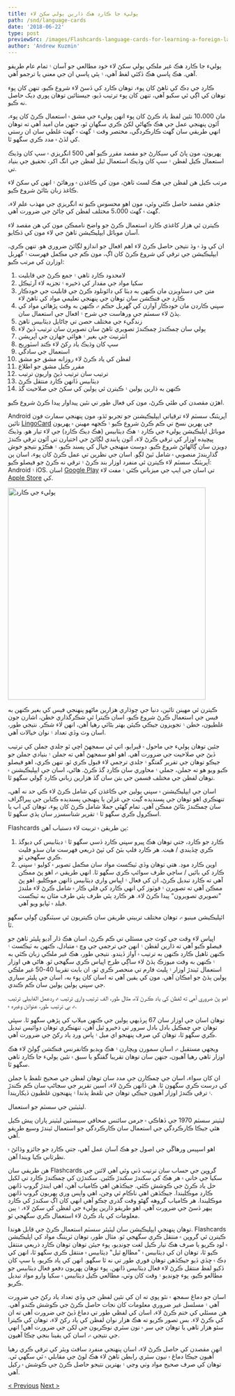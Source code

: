 ```yaml
---
title: ٻوليء جا ڪارڊ هڪ ڌارين ٻولي سکڻ لاء
path: /snd/language-cards
date: '2018-06-22'
type: post
previewSrc: /images/Flashcards-language-cards-for-learning-a-foreign-language.-The-best-method-of-memorizing-words.jpg
author: 'Andrew Kuzmin'
---
```


ٻوليء جا ڪارڊ هڪ غير ملڪي ٻولي سکڻ لاء خود مطالعي جو آسان ۽ تمام عام طريقو آهي. هڪ پاسي هڪ ڏکئي لفظ آهي، ۽ ٻئي پاسي ان جي معني يا ترجمو آهي.

ڪارڊ جي ڊڪ کي ٺاھڻ کان پوء، توهان ڪارڊ کي ڏسڻ لاء شروع ڪيو، تنهن کان پوء توهان کي اڳي ئي سکيو آهي، تنهن کان پوء ترتيب ڏيو، جيستائين توهان پوري ڊيک حاصل نه ڪيو.

مان 10،000 نئين لفظ ياد ڪرڻ کان پوء انهن ٻوليء جي مشق ۾ استعمال ڪرڻ کان پوء، آئون پنهنجي عمل جي هڪ ڪهاڻي لکڻ ڪري سگهان ٿو، جنهن مان اميد آهي ته توهان انهي طريقي سان گهٽ ڪارڪردگي، مختصر وقت ۽ گهٽ ۾ گهٽ غلطي سان ان رستي کي لڏڻ ۾ مدد ڪري سگهو ٿا.

پهريون، مون پاڻ کي سيکارڻ جو مقصد مقرر ڪيو آهي 500 انگريزي ۾ سڀ کان وڌيڪ استعمال ڪيل لفظن ۽ سڀ کان وڌيڪ استعمال ٿيل لفظن جي انگ اکر، تحقيق جي بنياد تي.

مرتب ڪيل هن لفظن جي هڪ لسٽ ٺاهڻ، مون کي ڪاغذن ۾ ورهائڻ ۽ انهن کي سکڻ لاء ڪاغذ زبان بڻائڻ شروع ڪيو.

جڏهن مقصد حاصل ڪئي وئي، مون اهو محسوس ڪيو ته انگريزي جي مهذب علم لاء، گهٽ ۾ گهٽ 5،000 مختلف لفظن کي ڄاڻڻ جي ضرورت آهي.

ڪيترن ئي هزار کاغذي ڪارڊ استعمال ڪرڻ جو واضح ناممڪن مون کي هن مقصد لاء آسان موبائل ايپليڪيشن ٺاهڻ جي لاء مون کي ڌڪايو.

ان کي وڌ ۾ وڌ نتيجن حاصل ڪرڻ لاء اهم افعال جو اندازو لڳائڻ ضروري هو. تنهن ڪري، ايپليڪيشن جي ترقي کي شروع ڪرڻ کان اڳ، مون ڪم جي مڪمل فهرست ۽ گهربل اوزارن کي مرتب ڪيو:

1. لامحدود ڪارڊ ٺاهي ۽ جمع ڪرڻ جي قابليت
2. سکيا مواد جي مقدار کي ذخيره ۽ تجزيه لاء آرٽيڪل
3. متن جي دستاويزن مان ڪنهن به ڊيٽا کي ڊائونلوڊ ڪرڻ جي قابليت جي خودڪار ڪارڊ جي فنڪشن سان توهان جي پنهنجي تعليمي مواد کي ٺاهڻ لاء
4. سڀني ڪارڊن مان خودڪار آوازن کي گهربل حڪم ۾، ڪنهن به وقت پڙهائي مواد کي ٻڌڻ لاء سسٽم جي ورهاست جي شرح ۽ افعال جي استعمال سان.
5. زندگيء جي مختلف حصن تي ڄاڻايل ڊيٽابيس ٺاهڻ
6. ٻولي سان چمڪندڙ چمڪندڙ تصويري ٺاهڻ سان تصويرن سان ترتيب ڏيڻ لاء
7. انٽرنيٽ جي بغير ۽ هوائي جهازن جي آپريشن
8. سڀ کان وڌيڪ ياد رکڻ لاء ڪنڊ اسٽوريج
9. استعمال جي سادگي
10. لفظن کي ياد ڪرڻ لاء روزانه مشق جو مشق
11. مقرر ڪيل مشق جو اطلاع
12. ترتيب سان ترتيب ڏيڻ واريون ترتيب
13. ڊيٽابيس ڏانهن ڪارڊ منتقل ڪرڻ
14. ڪنهن به ڌارين ٻولين ۽ ڪيترن ئي ٻولين کي سکڻ جي صلاحيت گڏ

اهڙن مقصدن کي طئي ڪرڻ، مون کي فعال طور تي نئين پيداوار پيدا ڪرڻ شروع ڪيو.

Android آپريٽنگ سسٽم لاء ترقياتي ايپليڪيشنن جو تجربو ٿڌو، مون پنهنجي سمارٽ فون تائين <a href="https://snd.lingocard.com/#free-mobile-app" target="_blank" rel="noopener">LingoCard</a> جي پهرين نسخ تي ڪم ڪرڻ شروع ڪيو ۽ ڪجهه مهينن ۾ پهريون موبائل اپليڪيشن ٻوليء جي ڪارڊ ۽ هڪ ڊيٽابيس (هڪ ڊيڪ ڪارڊ) جي لاء تيار هو. وڌيڪ پيچيده اوزار کي ترقي ڪرڻ لاء، آئون پابندي لڳائڻ جي اختيارن تي آئون ترقي ڪندڙ ڊويزن سان ڳالهائڻ شروع ڪيو. دوست منھنجي خيال کي پسند ڪيو، ۽ ھڪڙو نتيجو خوش گذاريندڙ منصوبي ۾ شامل ٿيڻ لڳو. اسان جي نظرين تي عمل ڪرڻ کان پوء، اسان ٻن آپريٽنگ سسٽم لاء ڪيترن ئي منفرد اوزار بند ڪرڻ ۽ ترقي نه ڪرڻ جو فيصلو ڪيو: Android ۽ iOS. اسان <a href="https://play.google.com/store/apps/details?id=com.lingocard.lingocard" target="_blank" rel="noopener">Google Play</a> تي اسان جي ايپ جي ميزباني ڪئي ۽ مفت لاء <a href="https://itunes.apple.com/us/app/lingocard/id1217076835?mt=8" target="_blank" rel="noopener">Apple Store</a> کي.

<img class="aligncenter wp-image-7109" src="../images/2018/05/LingoCard-play.png" alt="ٻوليء جي ڪارڊ" width="453" height="487" />

ڪيترن ئي مهينن تائين، دنيا جي چوڌاري هزارين ماڻهو پنهنجي فيس کي بغير ڪنهن به فيس جي استعمال ڪرڻ شروع ڪيو، اسان ڪيترا ئي شڪرگذاري خطن، اشارن جون غلطيون، خطن ۽ تجويزون جيڪي ڪيئن بهتر بڻائي رهيا آهن، انهن لاء شڪر. نتيجي طور، اسان وٽ وڏي تعداد ۽ نوان خيالات آهي.

جئين توهان ٻوليء جي ماحول ۾ ڦيرايو، اتي ئي سمجهڻ اچي ٿو جلدي جملن کي ترتيب ڏيڻ جي صلاحيت جي ضرورت آهي. اهو اهو سمجهڻ آهي ته جملن ۽ بنيادي جملن جو جيڪو توهان جي تقرير گفتگو ۽ جلدي ترجمي لاء قبول ڪري ٿو. تنهن ڪري، اهو فيصلو ڪيو ويو هو ته جملن، جملي ۽ محاوري سان ڪارڊ گڏ ڪرڻ. هاڻي، اسان جي ايپليڪيشنن ۾ توهان لفظن جي مختلف قسمن جي بتن سان گڏ هزارين زباني ڪارڊ ڳولي سگهو ٿا.

اسان جي ايپليڪيشنن ۾ سڀني ٻولين جي ڪاغذن کي شامل ڪرڻ لاء ڪي حد نه آهي، تنهنڪري اهو توهان جي پسنديده گيت جي غزلن يا پنهنجي پسنديده ڪتابن جي پيراگراف سان چمڪندڙ بڻائڻ ممڪن آهي. تمام گهڻي جملا شامل ڪرڻ کان پوء، توهان کي اپ يا اسڪرول ڪري سگھو ٿا ۽ تقرير شناسسزر سان ٻڌي سگهو ٿا.

Flashcards ٻن طريقن ۾ تربيت لاء دستياب آهن:

1. ڪارڊ جو ڪارڊ، جتي توهان هڪ ڀيرو سڀني ڪارڊ ڏسي سگهو ٿا ۽ ڊيٽابيس کي ڊيوگڏ ڪري ڇڏيندي / هيٺ. هر ڪارڊ فلپ بٽڻ کي ٽپڻ ذريعي فهرست مان سڌو فليٽ ڪري سگھجي ٿو.
2. اوپن ڪارڊ موڊ. هتي توهان وڏي ٽيڪسٽ مواد سان مڪمل تصوير ۾ کوليو ۽ سڀني ڪارڊ کي بائیں / ساڄي طرف سوائپ ڪري سگهو ٿا. انهي طريقي ۾، اهو پڻ ممڪن آهي ته ڪارڊ تبديل ڪرڻ، ان کي فعال ۽ اڀياس واري ڊيٽابيس ڏانهن موڪليو. اهو پڻ ممڪن آهي ته تصويرن ۽ فوٽوز کي انهي ڪارڊ کي فلي ڪار ۾ شامل ڪرڻ لاء ملندڙ "تصويري تصويرون" پيدا ڪرڻ لاء. هر ڪارڊ ٻئي طرف ٻئي طرف مٿان به ٽيڪسٽ فيلڊ ۾ ٽپايو ويو آهي.

ائپليڪيشن مينيو ۾، توهان مختلف تربيتي طريقن سان ڪيتريون ئي سيٽنگون ڳولي سگهو ٿا.

اڀياس لاء وقت جي کوٽ جي مسئلي تي ڪم ڪرڻ، اسان هڪ ڌار آڊيو پليئر ٺاهڻ جو فيصلو ڪيو آهي ته ڌارين لفظن ۽ انهن جي ترجمي جي وچ ۾ متبادل، ڪنهن به ٽيڪسٽ ۽ ڪنهن ٺاهيل ڪارڊ ڪنهن به ترتيب ۾ آواز ڏيندو. نتيجي طور، هڪ غير ملڪي زبان ڪٿي به ۽ ڪنهن به وقت ميوزڪ ٻڌڻ لاء ساڳي طرح اڀياس ڪري سگهجي ٿو. هاڻي هي اوزار استعمال ٿيندڙ اوزار ۽ پليٽ فارم تي منحصر ڪري ٿو، ان بابت تقريبا 40-50 غير ملڪي ٻولين ٻڌڻ جو امڪان آهي. مون کي يقين آهي ته اسان کان پوء به، اسان جي پليئر سياري جي سڀني ٻولين ٻولين سان ڪم ڪندي.

اهو پڻ ضروري آهي ته لفظن کي ياد ڪرڻ لاء، مثال طور، الف ترتيب واري ترتيب ۾، ردعمل الفابيلي ترتيب ۾، بي ترتيب طور، عنوانن وغيره ۾.

توهان اسان جي اوزار سان 67 پرڏيهي ٻولين جي ڪنهن ميلاپ کي پڙهي سگهو ٿا. سڀئي توهان جي چمڪيل بادل بادل سرور تي ذخيرو ٿيل آهن، تنهنڪري توهان ڊوائيس تبديل ڪري سگهو ٿا، توهان کي صرف پنهنجو اي ميل ۽ پاس ورڊ ياد رکڻ جي ضرورت آهي.

ويجهي مستقبل ۾، اسان سمورن ويچارن ۽ هڪ ويڊيو ڪانفرنس فنڪشن ڳولڻ لاء هڪ اوزار ٺاهي رهيا آهيون، جنهن سان توهان تقريبا گفتگو يا سبق ۾ نئين ٻوليء جا ڪارڊ ٺاهي سگهو ٿا.

ان کان سواء، اسان جي چمڪارن جي مدد سان توهان لفظن جي صحيح تلفظ يا جملن کي درست ڪري سگھون ٿا. هن ڏانهن ڪرڻ لاء، اسين تقرير جي سڃاڻپ سان ڪم ڪندڙ ۽ ترقي ڪندڙ اوزار آهيون جيڪي توهان جي تلفظ ٻڌندا ۽ پنهنجون غلطيون ڏيکاريندا.

ليٽيٽين جي سسٽم جو استعمال.

ليٽينر سسٽم 1970 جي ڏهاڪي ۾ جرمن سائنس صحافي سيبسٽين ليٽينر پاران پيش ڪيل هئي جيڪا ڪارڪردگي جي استعمال سان ڪارڪردگي جو استعمال ٿيندڙ وسيع طريقو آهي.

اهو اسپيس ورهاڱي جي اصول جو هڪ آسان عمل آهي، جتي ڪارڊ جو جائزو وڌائڻ ۾ نظرثاني ڪيا ويندا آهن.

هن طريقي سان Flashcards گروپن جي حساب سان ترتيب ڏني وئي آهي لائنن جي سکيا جي خاني ۾ هر هڪ کي سکندڙ سکندڙ ڪئين. سکندڙن کي چمڪندڙ ڪارڊ تي لکيل حل ياد ڪرڻ جي ڪوشش ڪئي. جيڪڏهن اهي ڪامياب آهن، اهي ايندڙ گروپ ڏانهن ڪارڊ موڪليندا. جيڪڏهن اهي ناڪام ٿي وڃن، اهي واپس وري پهريون گروپ ڏانهن موڪليندا. هر ڪامياب گروهه گهڻو وقت گذري چڪو آهي انهي کان اڳ سکندڙ کي ڪارڊ ٻيهر ڏسڻ جي ضرورت آهي. اهو طريقو ڌارين ٻوليء جي لفظن کي سکڻ لاء، ۽ ٻين معلومات کي ياد ڪرڻ لاء استعمال ڪري سگهجي ٿو.

توهان پنهنجي ايپليڪيشن سان ليٽيئر سسٽم استعمال ڪرڻ جي قابل هوندا. Flashcards ڪيترن ئي گروپن ۾ منتقل ڪري سگھجي ٿو. مثال طور، توهان ٽريننگ مواد کي اپليڪيشن ۾ لوڊ ڪريو يا صرف هڪ تيار ڪيل لغت چونڊيو، پوء جيئن توهان توهان ڪارڊ ذريعي منتقل ڪيو ٿا، توهان ان کي ڊيٽابيس ۾ "مطالع ٿيل" ڊيٽابيس ۾ منتقل ڪري سگهو ٿا، انهن کي ڊڪ ۾ ڇڏي ڏيو جيڪڏهن توهان فوري طور تي نه ٿا سگهو. انهن کي ياد ڪريو، يا سڀ کان ڏکيو لفظ منتقل ڪرڻ لاء فعال ڊيٽابيس ڏانهن. پوء توهان پهريون دفعو فعال ڊيٽابيس جو مطالعو ڪيو، پوء چونڊيو ۽ وقت کان وٺي، مطالعي ڪيل ڊيٽابيس ۾ سکيا وارو مواد تبديل ڪريو.

اسان جو دماغ سمجھ ۾ نٿو پوي ته ان کي نئين لفظن جي وڏي تعداد ياد رکڻ جي ضرورت آهي ۽ مسلسل غير ضروري معلومات کان نجات حاصل ڪرڻ جي ڪوشش ڪندو آهي. هن مسئلي کي ختم ڪرڻ لاء، اسان کي لفظي طور تي دماغ ڏيڻ جي ضرورت آهي ته ان کي ڪرڻ لاء. بس تصور ڪريو ته هڪ هزار نوان لفظن کي ياد رکڻ لاء، توهان کي ڪيترا سئو هزار ٺاهي يا توهان جي سر ۾ نون سٿري نوڪريون جي لکن جي ضرورت آهي! انهي جي نتيجي ۾، اسان کي يقينا بنجي چڪا آهيون.

انهن مقصدن کي حاصل ڪرڻ لاء، اسان پنهنجي منفرد سافٽ ويئر کي ترقي ڪري رهيا آهيون جيڪا دماغ ۾ نيون سٿري رابطن ٺاهڻ لاء هڪ لوڻ جي مقابلي ۾ ٿي سگهي ٿي. توهان کي صرف صحيح مواد وٺي وڃي ۽ بهترين نتيجو حاصل ڪرڻ جي ڪوشش ۾ رکيل آهي.

<a href="/snd/learn-english-fast">< Previous</a> <a href="/snd/improve-vocabulary">Next ></a>
